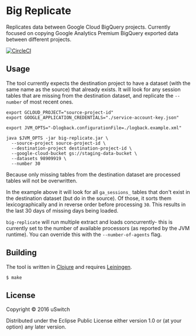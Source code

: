 # Big Replicate
Replicates data between Google Cloud BigQuery projects. Currently focused on copying Google Analytics Premium BigQuery exported data between different projects.

[![CircleCI](https://circleci.com/gh/uswitch/big-replicate.svg?style=svg)](https://circleci.com/gh/uswitch/big-replicate)

## Usage

The tool currently expects the destination project to have a dataset (with the same name as the source) that already exists. It will look for any session tables that are missing from the destination dataset, and replicate the `--number` of most recent ones.

```
export GCLOUD_PROJECT="source-project-id"
export GOOGLE_APPLICATION_CREDENTIALS="./service-account-key.json"

export JVM_OPTS="-Dlogback.configurationFile=./logback.example.xml"

java $JVM_OPTS -jar big-replicate.jar \
  --source-project source-project-id \
  --destination-project destination-project-id \
  --google-cloud-bucket gs://staging-data-bucket \
  --datasets 98909919 \
  --number 30
```

Because only missing tables from the destination dataset are processed tables will not be overwritten. 

In the example above it will look for all `ga_sessions_` tables that don't exist in the destination dataset (but do in the source). Of those, it sorts them lexicographically and in reverse order before processing `30`. This results in the last 30 days of missing days being loaded. 

`big-replicate` will run multiple extract and loads concurrently- this is currently set to the number of available processors (as reported by the JVM runtime). You can override this with the `--number-of-agents` flag.

## Building

The tool is written in [Clojure](https://clojure.org) and requires [Leiningen](https://github.com/technomancy/leiningen).

```
$ make
```

## License

Copyright © 2016 uSwitch

Distributed under the Eclipse Public License either version 1.0 or (at
your option) any later version.
